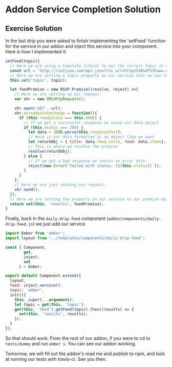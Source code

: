 # Addon Service Completion Solution

## Exercise Solution

In the last drip you were asked to finish implementing the 'setFeed' function for the service in our addon and inject this service into your component. Here is how I implemented it:

```JavaScript
setFeed(topic){
  // Here we are using a template literal to put the correct topic in our url.
  const url = `http://rss2json.com/api.json?rss_url=https%3A%2F%2Fwww.dailydrip.com%2Ftopics%2F${topic}%2Ffeed.rss`;
  // Here we are setting a topic property on our service that we use to check if we need to fetch a new feed in the getFeed() function.
  this.set('topic', topic);

  let feedPromise = new RSVP.Promise((resolve, reject) =>{
    // Here we are setting up our request:
    var xhr = new XMLHttpRequest();

    xhr.open('GET', url);
    xhr.onreadystatechange = function(){
      if (this.readyState === this.DONE) {
        // If we get a successful response we setup our data object
        if (this.status === 200) {
          let data = JSON.parse(this.responseText);
          // Here is our data formatted as an object like we want
          let returbObj = { title: data.feed.title, feed: data.items};
          // This is where we resolve the promise
          resolve(returbObj);
        } else {
          // If we get a bad response we return an error here.
          reject(new Error(`Failed with status: [${this.status}]`));
        }
      }
    };
    // Here we are just sending our request.
    xhr.send();
  });
  // Here we are setting the property on our service to our promise object that we created above.
  return set(this, 'results', feedPromise);
}
```

Finally, back in the `daily-drip-feed` component (`addon/components/daily-drip-feed.js`) we just add our service.

```JavaScript
import Ember from 'ember';
import layout from '../templates/components/daily-drip-feed';

const { Component,
        get,
        inject,
        set
      } = Ember;

export default Component.extend({
  layout,
  feed: inject.service(),
  topic: 'ember',
  init(){
    this._super(...arguments);
    let topic = get(this, 'topic');
    get(this, 'feed').getFeed(topic).then((results) => {
      set(this, 'results', results);
    });
  }
});
```

So that should work. From the root of our addon, if you were to cd to `tests/dummy` and run `ember s`. You can see our addon working.

Tomorrow, we will fill out the addon's read me and publish to npm, and look at running our tests with travis-ci. See you then.
